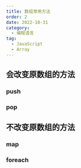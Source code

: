 ```yaml
---
title: 数组常用方法
order: 2
date: 2022-10-31
category:
  - 编程语言
tag:
  - JavaScript
  - Array
---
```


## 会改变原数组的方法

### push

### pop

## 不改变原数组的方法

### map

### foreach
